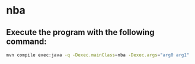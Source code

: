 # nba

## Execute the program with the following command:

```bash
mvn compile exec:java -q -Dexec.mainClass=nba -Dexec.args="arg0 arg1"
```
